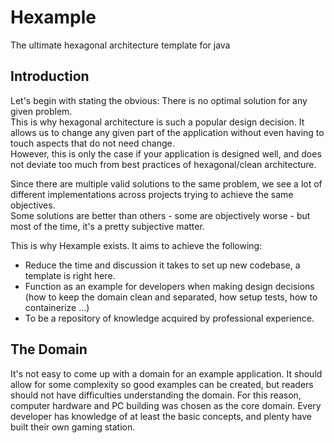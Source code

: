 # Hexample

The ultimate hexagonal architecture template for java

## Introduction

<p>
Let's begin with stating the obvious: There is no optimal solution for any given problem.<br/>
This is why hexagonal architecture is such a popular design decision.
It allows us to change any given part of the application without even having to touch aspects that do not need change.<br/>
However, this is only the case if your application is designed well, and does not deviate too much from best practices of hexagonal/clean architecture.
</p>

<p>
Since there are multiple valid solutions to the same problem, we see a lot of different implementations across projects trying to achieve the same objectives.<br/>
Some solutions are better than others - some are objectively worse - but most of the time, it's a pretty subjective matter.
</p>

This is why Hexample exists. It aims to achieve the following:

- Reduce the time and discussion it takes to set up new codebase, a template is right here.
- Function as an example for developers when making design decisions (how to keep the domain clean and separated, how setup tests, how to
  containerize ...)
- To be a repository of knowledge acquired by professional experience.

## The Domain

It's not easy to come up with a domain for an example application.
It should allow for some complexity so good examples can be created, but readers should not have difficulties understanding the domain.
For this reason, computer hardware and PC building was chosen as the core domain.
Every developer has knowledge of at least the basic concepts, and plenty have built their own gaming station.
